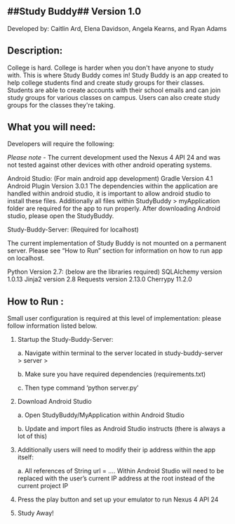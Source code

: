 ##Study Buddy## Version 1.0
----------------------------

Developed by:  Caitlin Ard, Elena Davidson, Angela Kearns, and Ryan Adams

Description:
----------------
College is hard. College is harder when you don't have anyone to study with. This is where Study Buddy comes in! Study Buddy is an app created to help college students find and create study groups for their classes. Students are able to create accounts with their school emails and can join study groups for various classes on campus. Users can also create study groups for the classes they're taking.

What you will need:
--------------------------
Developers will require the following:

*Please note* - The current development used the Nexus 4 API 24 and was not tested against other devices with other android operating systems. 

Android Studio: (For main android app development)
Gradle Version 4.1
Android Plugin Version 3.0.1
The dependencies within the application are handled within android studio, it is important to allow android studio to install these files.
Additionally all files within StudyBuddy > myApplication folder are required for the app to run properly.  After downloading Android studio, please open the StudyBuddy.

Study-Buddy-Server: (Required for localhost) 

The current implementation of Study Buddy is not mounted on a permanent server. Please see “How to Run” section for information on how to run app on localhost.

Python Version 2.7: (below are the libraries required)
SQLAlchemy version 1.0.13
Jinja2 version 2.8
Requests version 2.13.0
Cherrypy 11.2.0

How to Run :
----------------

Small user configuration is required at this level of implementation: please follow information listed below.

1. Startup the Study-Buddy-Server:

	a. Navigate within terminal to the server located in study-buddy-server > server >

	b. Make sure you have required dependencies (requirements.txt)

	c. Then type command ‘python server.py’
2. Download Android Studio

	a. Open StudyBuddy/MyApplication within Android Studio

	b. Update and import files as Android Studio instructs (there is always a lot of this)

3. Additionally users will need to modify their ip address within the app itself:

	a. All references of String url = …. Within Android Studio will need to be replaced with the user’s current IP address at the root instead of the current project IP

4. Press the play button and set up your emulator to run Nexus 4 API 24

5. Study Away!

